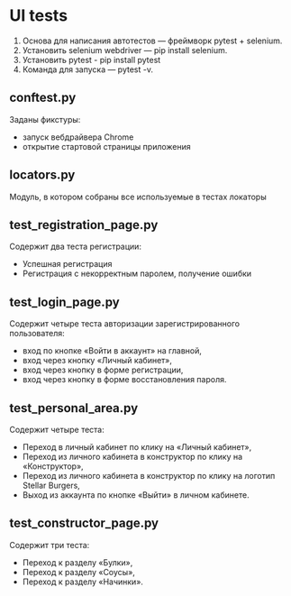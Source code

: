 # UI tests 
1. Основа для написания автотестов — фреймворк pytest + selenium.
2. Установить selenium webdriver — pip install selenium.
3. Установить pytest - pip install pytest
4. Команда для запуска — pytest -v.

## conftest.py
Заданы фикстуры:
- запуск вебдрайвера Chrome
- открытие стартовой страницы приложения

## locators.py
Модуль, в котором собраны все используемые в тестах локаторы

## test_registration_page.py
Содержит два теста регистрации: 
- Успешная регистрация
- Регистрация с некорректным паролем, получение ошибки

## test_login_page.py
Содержит четыре теста авторизации зарегистрированного пользователя:
- вход по кнопке «Войти в аккаунт» на главной,
- вход через кнопку «Личный кабинет»,
- вход через кнопку в форме регистрации,
- вход через кнопку в форме восстановления пароля.

## test_personal_area.py
Содержит четыре теста:
- Переход в личный кабинет по клику на «Личный кабинет»,
- Переход из личного кабинета в конструктор по клику на «Конструктор»,
- Переход из личного кабинета в конструктор по клику на логотип Stellar Burgers,
- Выход из аккаунта по кнопке «Выйти» в личном кабинете.

## test_constructor_page.py
Содержит три теста:
- Переход к разделу «Булки»,
- Переход к разделу «Соусы»,
- Переход к разделу «Начинки».
